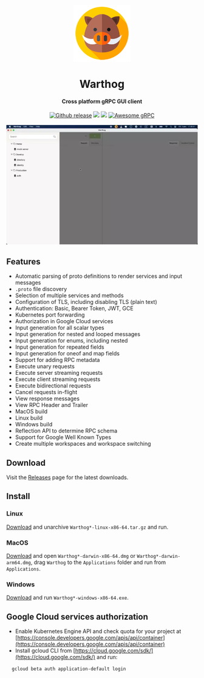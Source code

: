 <p align="center">
<img src="resources/icons/app.png" style="width:150px" width="150" alt="Warthog" />
<h1 align="center">Warthog</h1>
<h4 align="center">Cross platform gRPC GUI client</h4>
</p>
<p align="center">
<a href="https://github.com/forest33/warthog/releases"><img src="https://img.shields.io/github/v/release/forest33/warthog?include_prereleases&style=flat-square" alt="Github release"></a>
<a href="https://goreportcard.com/report/github.com/forest33/warthog" target=”_blank”><img src="https://goreportcard.com/badge/github.com/forest33/warthog"/></a>
<img src="https://img.shields.io/github/go-mod/go-version/forest33/warthog?style=flat-square"/>
<a href="https://github.com/grpc-ecosystem/awesome-grpc"><img alt="Awesome gRPC" src="https://raw.githubusercontent.com/sindresorhus/awesome/main/media/badge-flat.svg" /></a>
<br/><br/>
<img src="assets/gui.webp" alt="Warthog UI" title="Warthog cross platform gRPC client">
</p>


## Features

- Automatic parsing of proto definitions to render services and input messages
- `.proto` file discovery
- Selection of multiple services and methods
- Configuration of TLS, including disabling TLS (plain text)
- Authentication: Basic, Bearer Token, JWT, GCE
- Kubernetes port forwarding
- Authorization in Google Cloud services
- Input generation for all scalar types
- Input generation for nested and looped messages 
- Input generation for enums, including nested
- Input generation for repeated fields
- Input generation for oneof and map fields
- Support for adding RPC metadata
- Execute unary requests
- Execute server streaming requests
- Execute client streaming requests
- Execute bidirectional requests
- Cancel requests in-flight
- View response messages
- View RPC Header and Trailer
- MacOS build
- Linux build
- Windows build
- Reflection API to determine RPC schema
- Support for Google Well Known Types
- Create multiple workspaces and workspace switching

## Download

Visit the [Releases](https://github.com/Forest33/warthog/releases) page for the latest downloads.

## Install

### Linux

[Download](https://github.com/Forest33/warthog/releases) and unarchive `Warthog*-linux-x86-64.tar.gz` and run.

### MacOS

[Download](https://github.com/Forest33/warthog/releases) and open `Warthog*-darwin-x86-64.dmg` or `Warthog*-darwin-arm64.dmg`, drag `Warthog` to
the `Applications` folder and run from `Applications`.

### Windows

[Download](https://github.com/Forest33/warthog/releases) and run `Warthog*-windows-x86-64.exe`.

## Google Cloud services authorization
- Enable Kubernetes Engine API and check quota for your project at [https://console.developers.google.com/apis/api/container](https://console.developers.google.com/apis/api/container)
- Install gcloud CLI from [https://cloud.google.com/sdk/](https://cloud.google.com/sdk/) and run:
````
  gcloud beta auth application-default login
````